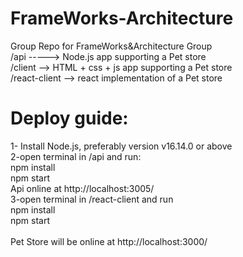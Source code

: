 # FrameWorks-Architecture
Group Repo for FrameWorks&amp;Architecture Group
<br>
/api -----> Node.js app supporting a Pet store
<br>
/client --> HTML + css + js app supporting a Pet store
<br>
/react-client --> react implementation of a Pet store



<h1> Deploy guide: </h1>
1- Install Node.js, preferably version v16.14.0 or above
<br>
2-open terminal in /api and run:
<br>
	npm install
<br>
	npm start
<br>
Api online at http://localhost:3005/
<br>
3-open terminal in /react-client and run
<br>
	npm install
<br>
	npm start
<br>
<br>
Pet Store will be online at http://localhost:3000/
